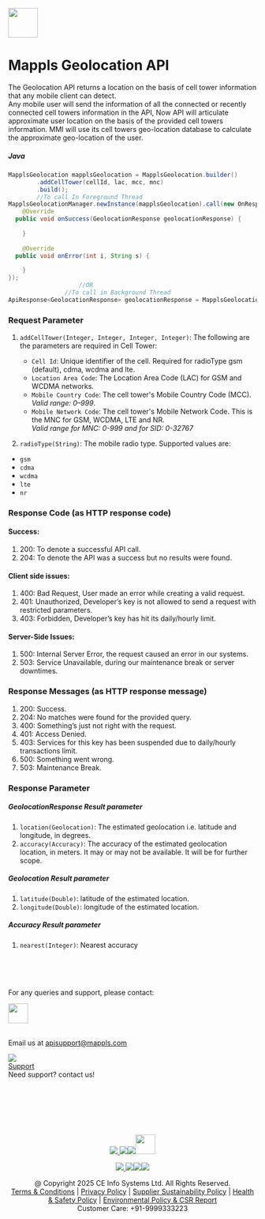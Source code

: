 
  
  
[<img src="https://about.mappls.com/images/mappls-b-logo.svg" height="60"/> </p>](https://www.mapmyindia.com/api)  
  
# Mappls Geolocation API  
  

The Geolocation API returns a location on the basis of cell tower information that any mobile client can detect.  
Any mobile user will send the information of all the connected or recently connected cell towers information in the API, Now API will articulate approximate user location on the basis of the provided cell towers information. MMI will use its cell towers geo-location database to calculate the approximate geo-location of the user.
  
  ##### Java
~~~java
MapplsGeolocation mapplsGeolocation = MapplsGeolocation.builder()  
        .addCellTower(cellId, lac, mcc, mnc)  
        .build();  
        //To call In Foreground Thread
MapplsGeolocationManager.newInstance(mapplsGeolocation).call(new OnResponseCallback<GeolocationResponse>() {  
    @Override  
  public void onSuccess(GeolocationResponse geolocationResponse) {  
          
    }  
  
    @Override  
  public void onError(int i, String s) {  
  
    }  
});
  			        //OR
                //To call in Background Thread
ApiResponse<GeolocationResponse> geolocationResponse = MapplsGeolocationManager.newInstance(mapplsGeolocation).executeCall(); 
~~~

### Request Parameter
1. `addCellTower(Integer, Integer, Integer, Integer)`: The following are the parameters are required in Cell Tower:
	- `Cell Id`: Unique identifier of the cell. Required for radioType gsm (default), cdma, wcdma and lte.
	- `Location Area Code`: The Location Area Code (LAC) for GSM and WCDMA networks.
	- `Mobile Country Code`: The cell tower's Mobile Country Code (MCC).  
_Valid range: 0–999_.
    - `Mobile Network Code`: The cell tower's Mobile Network Code. This is the MNC for GSM, WCDMA, LTE and NR.  
_Valid range for MNC: 0-999 and for SID: 0-32767_

2. `radioType(String)`: The mobile radio type. Supported values are:
  - `gsm`
  - `cdma`
  - `wcdma`
  - `lte` 
  - `nr`
  
  ### Response Code (as HTTP response code)
#### Success:
1.  200: To denote a successful API call.
2.  204: To denote the API was a success but no results were found.
#### Client side issues:
1.  400: Bad Request, User made an error while creating a valid request.
2.  401: Unauthorized, Developer’s key is not allowed to send a request with restricted parameters.
3.  403: Forbidden, Developer’s key has hit its daily/hourly limit.
#### Server-Side Issues:
1.  500: Internal Server Error, the request caused an error in our systems.
2.  503: Service Unavailable, during our maintenance break or server downtimes.

###  Response Messages (as HTTP response message)
1.  200: Success.
2.  204: No matches were found for the provided query.
3.  400: Something’s just not right with the request.
4.  401: Access Denied.
5.  403: Services for this key has been suspended due to daily/hourly transactions limit.
6.  500: Something went wrong.
7.  503: Maintenance Break.

### Response Parameter
##### GeolocationResponse Result parameter
1. `location(Geolocation)`: The estimated geolocation i.e. latitude and longitude, in degrees.
2. `accuracy(Accuracy)`: The accuracy of the estimated geolocation location, in meters. It may or may not be available. It will be for further scope.

##### Geolocation Result parameter
1. `latitude(Double)`: latitude of the estimated location.
2. `longitude(Double)`: longitude of the estimated location.

##### Accuracy Result parameter
1. `nearest(Integer)`: Nearest accuracy
  
<br><br><br>  
  
For any queries and support, please contact:  
  
[<img src="https://about.mappls.com/images/mappls-logo.svg" height="40"/> </p>](https://about.mappls.com/api/)      
Email us at [apisupport@mappls.com](mailto:apisupport@mappls.com)  
  
  
![](https://www.mapmyindia.com/api/img/icons/support.png)      
[Support](https://about.mappls.com/contact/)      
Need support? contact us!  
  
<br></br>      
<br></br>  
  
[<p align="center"> <img src="https://www.mapmyindia.com/api/img/icons/stack-overflow.png"/> ](https://stackoverflow.com/questions/tagged/mappls-api)[![](https://www.mapmyindia.com/api/img/icons/blog.png)](https://about.mappls.com/blog/)[![](https://www.mapmyindia.com/api/img/icons/gethub.png)](https://github.com/Mappls-api)[<img src="https://mmi-api-team.s3.ap-south-1.amazonaws.com/API-Team/npm-logo.one-third%5B1%5D.png" height="40"/> </p>](https://www.npmjs.com/org/mapmyindia)  
  
  
  
[<p align="center"> <img src="https://www.mapmyindia.com/june-newsletter/icon4.png"/> ](https://www.facebook.com/Mapplsofficial)[![](https://www.mapmyindia.com/june-newsletter/icon2.png)](https://twitter.com/mappls)[![](https://www.mapmyindia.com/newsletter/2017/aug/llinkedin.png)](https://www.linkedin.com/company/mappls/)[![](https://www.mapmyindia.com/june-newsletter/icon3.png)](https://www.youtube.com/channel/UCAWvWsh-dZLLeUU7_J9HiOA)  
  
  
  
  
<div align="center">@ Copyright 2025 CE Info Systems Ltd. All Rights Reserved.</div>      
  
<div align="center"> <a href="https://about.mappls.com/api/terms-&-conditions">Terms & Conditions</a> | <a href="https://about.mappls.com/about/privacy-policy">Privacy Policy</a> | <a href="https://about.mappls.com/pdf/mapmyIndia-sustainability-policy-healt-labour-rules-supplir-sustainability.pdf">Supplier Sustainability Policy</a> | <a href="https://about.mappls.com/pdf/Health-Safety-Management.pdf">Health & Safety Policy</a> | <a href="https://about.mappls.com/pdf/Environment-Sustainability-Policy-CSR-Report.pdf">Environmental Policy & CSR Report</a>      
  
<div align="center">Customer Care: +91-9999333223</div>
